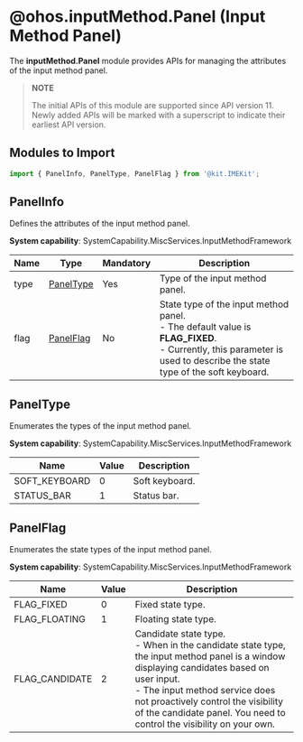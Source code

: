 # @ohos.inputMethod.Panel (Input Method Panel)
<!--Kit: IME Kit-->
<!--Subsystem: MiscServices-->
<!--Owner: @illybyy-->
<!--SE: @andeszhang-->
<!--TSE: @murphy1984-->

The **inputMethod.Panel** module provides APIs for managing the attributes of the input method panel.

> **NOTE**
>
>The initial APIs of this module are supported since API version 11. Newly added APIs will be marked with a superscript to indicate their earliest API version.

## Modules to Import

```ts
import { PanelInfo, PanelType, PanelFlag } from '@kit.IMEKit';
```

## PanelInfo

Defines the attributes of the input method panel.

**System capability**: SystemCapability.MiscServices.InputMethodFramework

| Name| Type| Mandatory| Description|
| -------- | -------- | -------- | -------- |
| type | [PanelType](#paneltype) | Yes| Type of the input method panel.|
| flag | [PanelFlag](#panelflag) | No| State type of the input method panel.<br>- The default value is **FLAG_FIXED**.<br>- Currently, this parameter is used to describe the state type of the soft keyboard.|

##  PanelType

Enumerates the types of the input method panel.

**System capability**: SystemCapability.MiscServices.InputMethodFramework

| Name         | Value  | Description        |
| ------------- | ---- | ------------ |
| SOFT_KEYBOARD | 0    | Soft keyboard.|
| STATUS_BAR    | 1    | Status bar.|

##  PanelFlag

Enumerates the state types of the input method panel.

**System capability**: SystemCapability.MiscServices.InputMethodFramework

| Name          | Value  | Description                                                        |
| -------------- | ---- | ------------------------------------------------------------ |
| FLAG_FIXED     | 0    | Fixed state type.                                            |
| FLAG_FLOATING  | 1    | Floating state type.                                            |
| FLAG_CANDIDATE | 2    | Candidate state type.<br>- When in the candidate state type, the input method panel is a window displaying candidates based on user input.<br>- The input method service does not proactively control the visibility of the candidate panel. You need to control the visibility on your own.|
